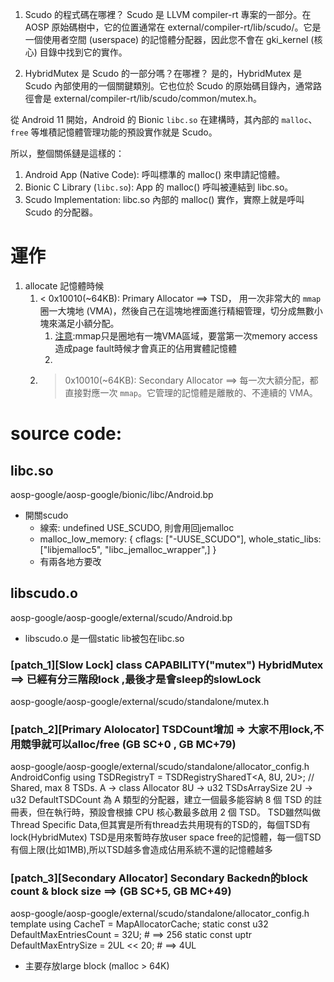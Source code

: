 1. Scudo 的程式碼在哪裡？
      Scudo 是 LLVM compiler-rt 專案的一部分。在 AOSP 原始碼樹中，它的位置通常在 external/compiler-rt/lib/scudo/。它是一個使用者空間
  (userspace) 的記憶體分配器，因此您不會在 gki_kernel (核心) 目錄中找到它的實作。

2. HybridMutex 是 Scudo 的一部分嗎？在哪裡？
      是的，HybridMutex 是 Scudo 內部使用的一個關鍵類別。它也位於 Scudo 的原始碼目錄內，通常路徑會是
  external/compiler-rt/lib/scudo/common/mutex.h。


從 Android 11 開始，Android 的 Bionic `libc.so` 在建構時，其內部的 `malloc`、`free` 等堆積記憶體管理功能的預設實作就是 Scudo。

  所以，整個關係鏈是這樣的：

   1. Android App (Native Code): 呼叫標準的 malloc() 來申請記憶體。
   2. Bionic C Library (`libc.so`): App 的 malloc() 呼叫被連結到 libc.so。
   3. Scudo Implementation: libc.so 內部的 malloc() 實作，實際上就是呼叫 Scudo 的分配器。

# 運作
  1. allocate 記憶體時候
     1. < 0x10010(~64KB): Primary Allocator ==> TSD， 用一次非常大的 `mmap` 圈一大塊地 (VMA)，然後自己在這塊地裡面進行精細管理，切分成無數小塊來滿足小額分配。
        1. [注意]:mmap只是圈地有一塊VMA區域，要當第一次memory access造成page fault時候才會真正的佔用實體記憶體
        2. [注意]:unmap會真正歸還給系統實體記憶體
     2. > 0x10010(~64KB): Secondary Allocator ==> 每一次大額分配，都直接對應一次 `mmap`。它管理的記憶體是離散的、不連續的 VMA。


# source code:

## libc.so
aosp-google/aosp-google/bionic/libc/Android.bp

  - 開關scudo
    - 線索: undefined USE_SCUDO, 則會用回jemalloc
    - malloc_low_memory: {   cflags: ["-UUSE_SCUDO"],   whole_static_libs: ["libjemalloc5", "libc_jemalloc_wrapper",] }
    - 有兩各地方要改


## libscudo.o
aosp-google/aosp-google/external/scudo/Android.bp

  - libscudo.o 是一個static lib被包在libc.so


### [patch_1][Slow Lock] class CAPABILITY("mutex") HybridMutex ==> 已經有分三階段lock ,最後才是會sleep的slowLock
aosp-google/aosp-google/external/scudo/standalone/mutex.h



### [patch_2][Primary Alolocator] TSDCount增加 => 大家不用lock,不用競爭就可以alloc/free (GB SC+0 , GB MC+79)
aosp-google/aosp-google/external/scudo/standalone/allocator_config.h
  AndroidConfig
     using TSDRegistryT = TSDRegistrySharedT<A, 8U, 2U>; // Shared, max 8 TSDs.
        A -> class Allocator
        8U -> u32 TSDsArraySize
        2U -> u32 DefaultTSDCount
        為 A 類型的分配器，建立一個最多能容納 8 個 TSD 的註冊表，但在執行時，預設會根據 CPU 核心數最多啟用 2 個 TSD。
        TSD雖然叫做Thread Specific Data,但其實是所有thread去共用現有的TSD的，每個TSD有lock(HybridMutex)
        TSD是用來暫時存放user space free的記憶體，每一個TSD有個上限(比如1MB),所以TSD越多會造成佔用系統不還的記憶體越多

### [patch_3][Secondary Allocator] Secondary Backedn的block count & block size ==> (GB SC+5, GB MC+49)
aosp-google/aosp-google/external/scudo/standalone/allocator_config.h
  template <typename Config> using CacheT = MapAllocatorCache<Config>;
        static const u32 DefaultMaxEntriesCount = 32U;      # ==> 256
        static const uptr DefaultMaxEntrySize = 2UL << 20;  # ==> 4UL


  - 主要存放large block (malloc > 64K)
